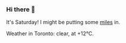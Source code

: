 ### Hi there :wave:

It's Saturday! I might be putting some [miles](https://www.strava.com/athletes/889963) in.

Weather in Toronto: clear, at +12°C.
